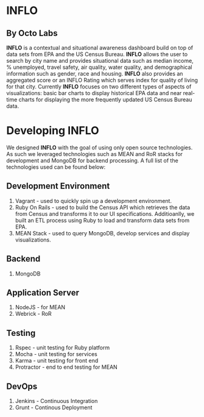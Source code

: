 INFLO
======

By Octo Labs
----------------------

**INFLO** is a contextual and  situational awareness dashboard build on top of data sets from EPA and the US Census Bureau.  **INFLO** allows the user to search by city name and provides situational data such as median income, % unemployed, travel safety, air quality, water quality, and demographical information such as gender, race and housing.  **INFLO** also provides an aggregated score or an INFLO Rating which serves index for quality of living for that city.  Currently **INFLO** focuses on two different types of aspects of visualizations: basic bar charts to display historical EPA data and near real-time charts for displaying the more frequently updated US Census Bureau data.

Developing INFLO
================

We designed **INFLO** with the goal of using only open source technologies.  As such we leveraged technologies such as MEAN and RoR stacks for development and MongoDB for backend processing.  A full list of the technologies used can be found below:

Development Environment
-----------------------

1.  Vagrant - used to quickly spin up a development environment.
2.  Ruby On Rails - used to build the Census API which retrieves the data from Census and transforms it to our UI specifications.  Additioanlly, we built an ETL process using Ruby to load and transform data sets from EPA.
3.  MEAN Stack - used to query MongoDB, develop services and display visualizations.

Backend
-------
1.  MongoDB

Application Server
------------------
1.  NodeJS - for MEAN
2.  Webrick - RoR

Testing
-------
1.  Rspec - unit testing for Ruby platform
2.  Mocha - unit testing for services
3.  Karma - unit testing for front end
4.  Protractor - end to end testing for MEAN

DevOps
------
1.  Jenkins - Continuous Integration
2.  Grunt - Continous Deployment

